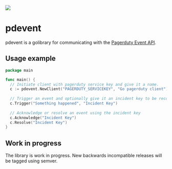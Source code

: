 [![](https://godoc.org/github.com/blacksails/pdevent?status.svg)](http://godoc.org/github.com/blacksails/pdevent)
# pdevent

pdevent is a golibrary for communicating with the [Pagerduty Event API](https://v2.developer.pagerduty.com/docs/events-api).

## Usage example

```go
package main

func main() {
  // Initiate client with pagerduty service key and give it a name.
  c := pdevent.NewClient("PAGERDUTY_SERVICEKEY", "Go pagerduty client")
  
  // Trigger an event and optionally give it an incident key to be recognized by
  c.Trigger("Something happened", "Incident Key")
  
  // Acknowledge or resolve an event using the incident key
  c.Acknowledge("Incident Key")
  c.Resolve("Incident Key")
}
```

## Work in progress

The library is work in progress. New backwards incompatible releases will be tagged using semver.
